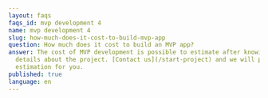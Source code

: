 ```yaml
---
layout: faqs
faqs_id: mvp development 4
name: mvp development 4
slug: how-much-does-it-cost-to-build-mvp-app
question: How much does it cost to build an MVP app?
answer: The cost of MVP development is possible to estimate after knowing
  details about the project. [Contact us](/start-project) and we will prepare an
  estimation for you.
published: true
language: en
---
```

